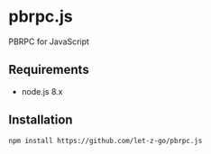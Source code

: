 # pbrpc.js

PBRPC for JavaScript

## Requirements

- node.js 8.x

## Installation

```bash
npm install https://github.com/let-z-go/pbrpc.js
```

